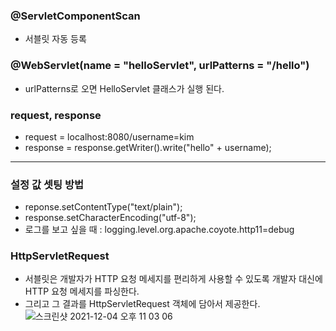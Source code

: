 ### @ServletComponentScan
 - 서블릿 자동 등록

### @WebServlet(name = "helloServlet", urlPatterns = "/hello")
  - urlPatterns로 오면 HelloServlet 클래스가 실행 된다.

### request, response
 - request = localhost:8080/username=kim
 - response = response.getWriter().write("hello" + username);

*** 
### 설정 값 셋팅 방법
 - reponse.setContentType("text/plain");
 - response.setCharacterEncoding("utf-8");
 - 로그를 보고 싶을 때 : logging.level.org.apache.coyote.http11=debug

### HttpServletRequest
 - 서블릿은 개발자가 HTTP 요청 메세지를 편리하게 사용할 수 있도록 개발자 대신에 HTTP 요청 메세지를 파싱한다.
 - 그리고 그 결과를 HttpServletRequest 객체에 담아서 제공한다.
 ![스크린샷 2021-12-04 오후 11 03 06](https://user-images.githubusercontent.com/63573287/144712382-ed3dd162-24f3-46e6-a30a-c61d33933243.png)
 
